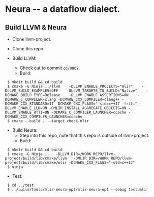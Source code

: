 # Neura -- a dataflow dialect.

Build LLVM & Neura
--------------------------------------------------------
 - Clone llvm-project.

 - Clone this repo.

 - Build LLVM:
   - Check out to commit `cd70802`.
   - Build:
```
 $ mkdir build && cd build
 $ cmake -G Ninja ../llvm    -DLLVM_ENABLE_PROJECTS="mlir"    -DLLVM_BUILD_EXAMPLES=OFF    -DLLVM_TARGETS_TO_BUILD="Native"    -DCMAKE_BUILD_TYPE=Release    -DLLVM_ENABLE_ASSERTIONS=ON    -DCMAKE_C_COMPILER=clang -DCMAKE_CXX_COMPILER=clang++ -DCMAKE_CXX_STANDARD=17 -DCMAKE_CXX_FLAGS="-std=c++17 -frtti" -DLLVM_ENABLE_LLD=ON -DMLIR_INSTALL_AGGREGATE_OBJECTS=ON -DLLVM_ENABLE_RTTI=ON -DCMAKE_C_COMPILER_LAUNCHER=ccache -DCMAKE_CXX_COMPILER_LAUNCHER=ccache
 $ cmake --build . --target check-mlir
```

 - Build Neura:
   - Step into this repo, note that this repo is outside of llvm-project.
   - Build:
```
 $ mkdir build && cd build
 $ cmake -G Ninja ..   -DLLVM_DIR=/WORK_REPO/llvm-project/build/lib/cmake/llvm   -DMLIR_DIR=/WORK_REPO/llvm-project/build/lib/cmake/mlir -DCMAKE_CXX_FLAGS="-std=c++17"
 $ ninja
```

 - Test:
```
 $ cd ../test
 $ ../build/tools/mlir-neura-opt/mlir-neura-opt --debug test.mlir
```

